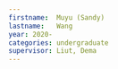 ```yaml
---
firstname:  Muyu (Sandy)
lastname:   Wang
year: 2020-
categories: undergraduate
supervisor: Liut, Dema
---
```

